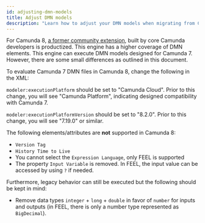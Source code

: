 ```yaml
---
id: adjusting-dmn-models
title: Adjust DMN models
description: "Learn how to adjust your DMN models when migrating from Camunda 7 to Camunda 8."
---
```


For Camunda 8, [a former community extension](https://github.com/camunda-community-hub/dmn-scala), built by core Camunda developers is productized. This engine has a higher coverage of DMN elements. This engine can execute DMN models designed for Camunda 7. However, there are some small differences as outlined in this document.

To evaluate Camunda 7 DMN files in Camunda 8, change the following in the XML:

`modeler:executionPlatform` should be set to "Camunda Cloud". Prior to this change, you will see "Camunda Platform", indicating designed compatibility with Camunda 7.

`modeler:executionPlatformVersion` should be set to "8.2.0". Prior to this change, you will see "7.19.0" or similar.

The following elements/attributes are **not** supported in Camunda 8:

- `Version Tag`
- `History Time to Live`
- You cannot select the `Expression Language`, only FEEL is supported
- The property `Input Variable` is removed. In FEEL, the input value can be accessed by using `?` if needed.

Furthermore, legacy behavior can still be executed but the following should be kept in mind:

- Remove data types `integer` + `long` + `double` in favor of `number` for inputs and outputs (in FEEL, there is only a number type represented as `BigDecimal`).
